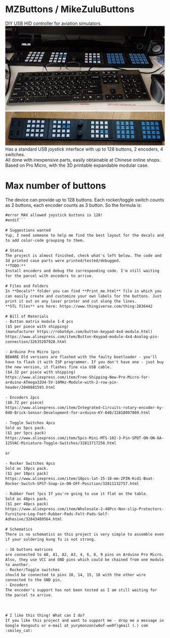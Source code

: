 # MZButtons / MikeZuluButtons
DIY USB HID controller for aviation simulators.  
![Image of MZButtons](https://github.com/Yury-MonZon/MZButtons/blob/master/Photos/IMG_20180505_092451.jpg)
![Image of MZButtons](https://github.com/Yury-MonZon/MZButtons/blob/master/Photos/IMG_20180510_130318.jpg)
Has a standard USB joystick interface with up to 128 buttons, 2 encoders, 4 switches.  
All done with inexpensive parts, easily obtainable at Chinese online shops.  
Based on Pro Micro, with the 3D printable expandable modular case.  

# Max number of buttons
The device can provide up to 128 buttons. Each rocker/toggle switch counts as 2 buttons, each encoder counts as 3 button. So the formula is:  
```#if ((KEYPADS_NO*16)+(ENCODERS_NO*3)+(SWITCHES_NO*2) > 128)  
#error MAX allowed joystick buttons is 128!  
#endif```        

# Suggestions wanted
Yup, I need someone to help me find the best layout for the decals and to add color-code grouping to them.  

# Status
The project is almost finished, check what's left below. The code and 3d printed case parts were printed/tested/debugged.  
**TODO:**
Install encoders and debug the corresponding code. I'm still waiting for the parcel with encoders to arrive.

# Files and Folders
In **Decals** folder you can find **Print_me.html** file in which you can easily create and customize your own labels for the buttons. Just print it out on any laser printer and cut along the lines.
**STL files** are here: https://www.thingiverse.com/thing:2836442  

# Bill of Materials
- Button matrix module 1-8 pcs   
($5 per piece with shipping)  
(manufacturer https://robotdyn.com/button-keypad-4x4-module.html)  
https://www.aliexpress.com/item/Button-Keypad-module-4x4-Analog-pin-connection/32635207928.html  

- Arduino Pro Micro 1pcs  
BEWARE Old versions are flashed with the faulty bootloader - you'll have to flash it with ISP programmer. If you don't have one - just buy the new version, it flashes fine via USB cable.  
($4.32 per piece with shipping)  
https://www.aliexpress.com/item/Free-Shipping-New-Pro-Micro-for-arduino-ATmega32U4-5V-16MHz-Module-with-2-row-pin-header/2040881593.html  

- Encoders 2pcs  
($0.72 per piece)  
https://www.aliexpress.com/item/Integrated-Circuits-rotary-encoder-ky-040-Brick-Sensor-Development-for-arduino-KY-040/32818097809.html  

- Toggle Switches 4pcs  
Sold as 5pcs pack.  
($1 per 5pcs pack)  
https://www.aliexpress.com/item/5pcs-Mini-MTS-102-3-Pin-SPDT-ON-ON-6A-125VAC-Miniature-Toggle-Switches/32813717258.html  

or

- Rocker Switches 4pcs  
Sold as 10pcs pack.  
($1 per 10pcs pack)  
https://www.aliexpress.com/item/10pcs-lot-15-10-mm-2PIN-Kcd1-Boat-Rocker-Switch-SPST-Snap-in-ON-OFF-Position/32811132757.html  

- Rubber feet ?pcs If you're going to use it flat on the table.  
Sold as 48pcs pack.  
($1 per 48pcs pack)  
https://www.aliexpress.com/item/Wholesale-2-48Pcs-Non-slip-Protectors-Furniture-Leg-Feet-Rubber-Pads-Felt-Pads-Self-Adhesive/32843489564.html  

# Schematics
There is no schematics as this project is very simple to assemble even if your soldering kung fu is not strong.  

- 16 buttons matrices  
are connected to A0, A1, A2, A3, 4, 6, 8, 9 pins on Arduino Pro Micro. Also, they use VCC and GND pins which could be chained from one module to another.  
- Rocker/Toggle switches  
should be connected to pins 10, 14, 15, 16 with the other wire connected to the GND pin.  
- Encoders  
The encoder's support has not been tested as I am still waiting for the parcel to arrive.  



# I like this thing! What can I do?
If you like this project and want to support me - drop me a message in Google Hangouts or e-mail at yurymonzon(w0of-wo0f)gmail (.) com :smiley_cat: